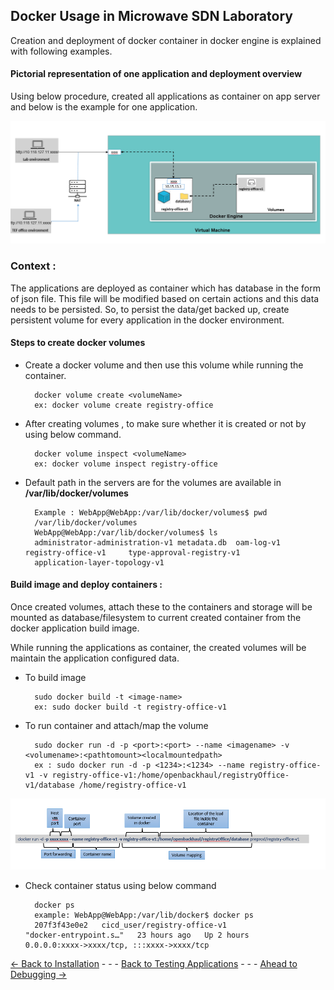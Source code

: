 ## Docker Usage in Microwave SDN Laboratory 

Creation and deployment of docker container in docker engine is explained with following examples.

#### Pictorial representation of one application and deployment overview

Using below procedure, created all applications as container on app server and below is the example for one application.

![SDN dockerize Application Pattern overview](Images/exmpleROdockerimage.PNG)


### Context :
The applications are deployed as container which has database in the form of json file. This file will be modified based on certain actions and  this data needs to be persisted. So, to persist the data/get backed up, create persistent volume for every application in the docker environment. 
	
#### Steps to create docker volumes
* Create a docker volume and then use this volume while running the container.

        docker volume create <volumeName>
        ex: docker volume create registry-office

* After creating volumes , to make sure whether it is created or not by using below command. 
       
        docker volume inspect <volumeName>
        ex: docker volume inspect registry-office

* Default path in the servers are for the volumes are available in **/var/lib/docker/volumes**

        Example : WebApp@WebApp:/var/lib/docker/volumes$ pwd
        /var/lib/docker/volumes
        WebApp@WebApp:/var/lib/docker/volumes$ ls
        administrator-administration-v1 metadata.db  oam-log-v1  registry-office-v1     type-approval-registry-v1
        application-layer-topology-v1  

#### Build image and deploy containers :
Once created volumes, attach these to the containers and storage will be mounted as database/filesystem to current created container from the docker application build image. 

While running the applications as container, the created volumes will be maintain the application configured data.
* To build image
        
        sudo docker build -t <image-name>
        ex: sudo docker build -t registry-office-v1
* To run container and attach/map the volume
        
        sudo docker run -d -p <port>:<port> --name <imagename> -v <volumename>:<pathtomount><localmountedpath>
        ex : sudo docker run -d -p <1234>:<1234> --name registry-office-v1 -v registry-office-v1:/home/openbackhaul/registryOffice-v1/database /home/registry-office-v1
![dockerrun](./Images/dockeruncommand.PNG)
* Check container status using below command
        
        docker ps 
        example: WebApp@WebApp:/var/lib/docker$ docker ps
        207f3f43e0e2   cicd_user/registry-office-v1               "docker-entrypoint.s…"   23 hours ago   Up 2 hours         0.0.0.0:xxxx->xxxx/tcp, :::xxxx->xxxx/tcp  
        
[<- Back to Installation](./Installation.md) - - - [Back to Testing Applications](../../../TestingApplications.md) - - - [Ahead to Debugging ->](./DebuggingContainer.md)